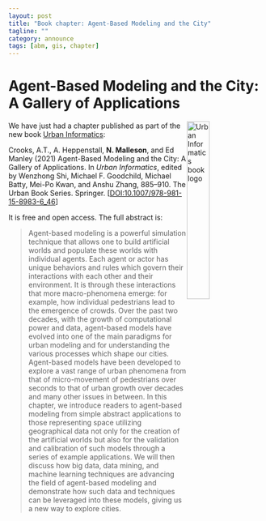 ```yaml
---
layout: post
title: "Book chapter: Agent-Based Modeling and the City"
tagline: ""
category: announce
tags: [abm, gis, chapter]
---
```


# Agent-Based Modeling and the City: A Gallery of Applications

<a href="https://link.springer.com/book/10.1007/978-981-15-8983-6"><img src="https://media.springernature.com/w306/springer-static/cover-hires/book/978-981-15-8983-6" style="float:right; width:30%" alt="Urban Informatics book logo" /></a>


We have just had a chapter published as part of the new book <a href="https://link.springer.com/book/10.1007/978-981-15-8983-6">Urban Informatics</a>:

Crooks, A.T., A. Heppenstall, <b>N. Malleson</b>, and Ed Manley (2021) Agent-Based Modeling and the City: A Gallery of Applications. In <i>Urban Informatics</i>, edited by Wenzhong Shi, Michael F. Goodchild, Michael Batty, Mei-Po Kwan, and Anshu Zhang, 885–910. The Urban Book Series. Springer. [<a href="https://doi.org/10.1007/978-981-15-8983-6_46">DOI:10.1007/978-981-15-8983-6_46</a>]


It is free and open access. The full abstract is:

<blockquote>
Agent-based modeling is a powerful simulation technique that allows one to build artificial worlds and populate these worlds with individual agents. Each agent or actor has unique behaviors and rules which govern their interactions with each other and their environment. It is through these interactions that more macro-phenomena emerge: for example, how individual pedestrians lead to the emergence of crowds. Over the past two decades, with the growth of computational power and data, agent-based models have evolved into one of the main paradigms for urban modeling and for understanding the various processes which shape our cities. Agent-based models have been developed to explore a vast range of urban phenomena from that of micro-movement of pedestrians over seconds to that of urban growth over decades and many other issues in between. In this chapter, we introduce readers to agent-based modeling from simple abstract applications to those representing space utilizing geographical data not only for the creation of the artificial worlds but also for the validation and calibration of such models through a series of example applications. We will then discuss how big data, data mining, and machine learning techniques are advancing the field of agent-based modeling and demonstrate how such data and techniques can be leveraged into these models, giving us a new way to explore cities.
</blockquote>
